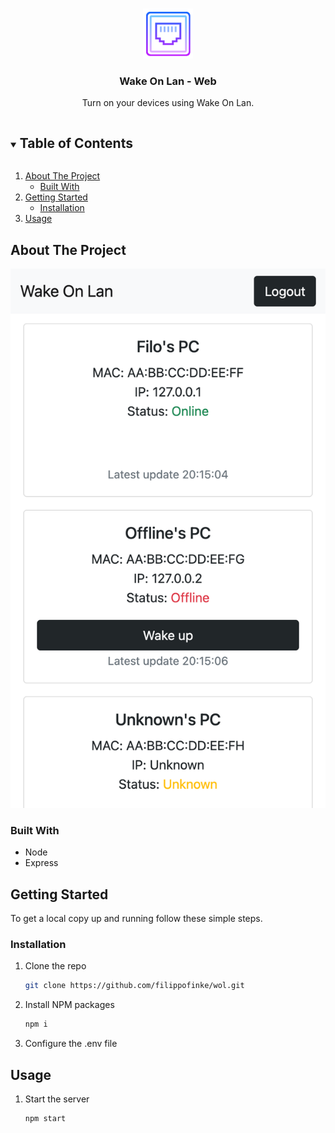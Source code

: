 <br />
<p align="center">
  <a href="https://github.com/github_username/repo_name">
    <img src="images/logo.png" alt="Logo" width="80" height="80">
  </a>

  <h3 align="center">Wake On Lan - Web</h3>

  <p align="center">
    Turn on your devices using Wake On Lan.
    <br />
  </p>
</p>

<details open="open">
  <summary><h2 style="display: inline-block">Table of Contents</h2></summary>
  <ol>
    <li>
      <a href="#about-the-project">About The Project</a>
      <ul>
        <li><a href="#built-with">Built With</a></li>
      </ul>
    </li>
    <li>
      <a href="#getting-started">Getting Started</a>
      <ul>
        <li><a href="#installation">Installation</a></li>
      </ul>
    </li>
    <li><a href="#usage">Usage</a></li>
  </ol>
</details>

## About The Project

![Demo](/images/demo.png)

### Built With

* Node
* Express

## Getting Started

To get a local copy up and running follow these simple steps.

### Installation

1. Clone the repo
   ```sh
   git clone https://github.com/filippofinke/wol.git
   ```
2. Install NPM packages
   ```sh
   npm i
   ```
3. Configure the .env file

## Usage

1. Start the server
   ```sh
   npm start
   ```